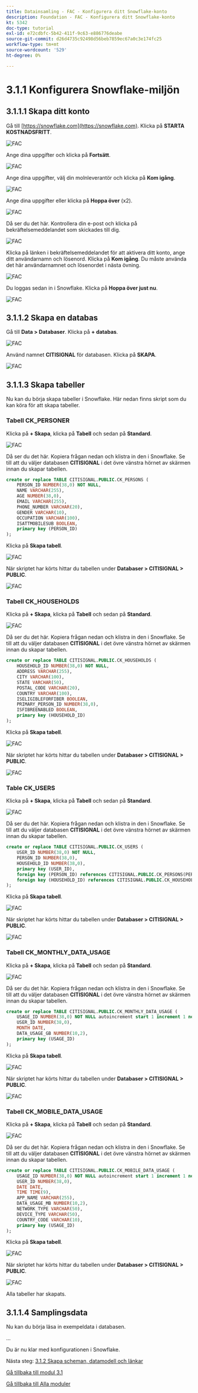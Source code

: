 ```yaml
---
title: Datainsamling - FAC - Konfigurera ditt Snowflake-konto
description: Foundation - FAC - Konfigurera ditt Snowflake-konto
kt: 5342
doc-type: tutorial
exl-id: e72cdbfc-5b42-411f-9c63-e886776deabe
source-git-commit: d26d4735c92498d56beb7859ec67a0c3e174fc25
workflow-type: tm+mt
source-wordcount: '529'
ht-degree: 0%

---
```


# 3.1.1 Konfigurera Snowflake-miljön

## 3.1.1.1 Skapa ditt konto

Gå till [https://snowflake.com](https://snowflake.com). Klicka på **STARTA KOSTNADSFRITT**.

![FAC](./images/sf1.png)

Ange dina uppgifter och klicka på **Fortsätt**.

![FAC](./images/sf2.png)

Ange dina uppgifter, välj din molnleverantör och klicka på **Kom igång**.

![FAC](./images/sf3.png)

Ange dina uppgifter eller klicka på **Hoppa över** (x2).

![FAC](./images/sf4.png)

Då ser du det här. Kontrollera din e-post och klicka på bekräftelsemeddelandet som skickades till dig.

![FAC](./images/sf5.png)

Klicka på länken i bekräftelsemeddelandet för att aktivera ditt konto, ange ditt användarnamn och lösenord. Klicka på **Kom igång**. Du måste använda det här användarnamnet och lösenordet i nästa övning.

![FAC](./images/sf6.png)

Du loggas sedan in i Snowflake. Klicka på **Hoppa över just nu**.

![FAC](./images/sf7.png)

## 3.1.1.2 Skapa en databas

Gå till **Data > Databaser**. Klicka på **+ databas**.

![FAC](./images/db1.png)

Använd namnet **CITISIGNAL** för databasen. Klicka på **SKAPA**.

![FAC](./images/db2.png)

## 3.1.1.3 Skapa tabeller

Nu kan du börja skapa tabeller i Snowflake. Här nedan finns skript som du kan köra för att skapa tabeller.

### Tabell CK_PERSONER

Klicka på **+ Skapa**, klicka på **Tabell** och sedan på **Standard**.

![FAC](./images/tb1.png)

Då ser du det här. Kopiera frågan nedan och klistra in den i Snowflake. Se till att du väljer databasen **CITISIGNAL** i det övre vänstra hörnet av skärmen innan du skapar tabellen.

```sql
create or replace TABLE CITISIGNAL.PUBLIC.CK_PERSONS (
	PERSON_ID NUMBER(38,0) NOT NULL,
	NAME VARCHAR(255),
	AGE NUMBER(38,0),
	EMAIL VARCHAR(255),
	PHONE_NUMBER VARCHAR(20),
	GENDER VARCHAR(10),
	OCCUPATION VARCHAR(100),
	ISATTMOBILESUB BOOLEAN,
	primary key (PERSON_ID)
);
```

Klicka på **Skapa tabell**.

![FAC](./images/tb2.png)

När skriptet har körts hittar du tabellen under **Databaser > CITISIGNAL > PUBLIC**.

![FAC](./images/tb3.png)

### Tabell CK_HOUSEHOLDS

Klicka på **+ Skapa**, klicka på **Tabell** och sedan på **Standard**.

![FAC](./images/tb1.png)

Då ser du det här. Kopiera frågan nedan och klistra in den i Snowflake. Se till att du väljer databasen **CITISIGNAL** i det övre vänstra hörnet av skärmen innan du skapar tabellen.

```sql
create or replace TABLE CITISIGNAL.PUBLIC.CK_HOUSEHOLDS (
	HOUSEHOLD_ID NUMBER(38,0) NOT NULL,
	ADDRESS VARCHAR(255),
	CITY VARCHAR(100),
	STATE VARCHAR(50),
	POSTAL_CODE VARCHAR(20),
	COUNTRY VARCHAR(100),
	ISELIGIBLEFORFIBER BOOLEAN,
	PRIMARY_PERSON_ID NUMBER(38,0),
	ISFIBREENABLED BOOLEAN,
	primary key (HOUSEHOLD_ID)
);
```

Klicka på **Skapa tabell**.

![FAC](./images/tb4.png)

När skriptet har körts hittar du tabellen under **Databaser > CITISIGNAL > PUBLIC**.

![FAC](./images/tb5.png)

### Table CK_USERS

Klicka på **+ Skapa**, klicka på **Tabell** och sedan på **Standard**.

![FAC](./images/tb1.png)

Då ser du det här. Kopiera frågan nedan och klistra in den i Snowflake. Se till att du väljer databasen **CITISIGNAL** i det övre vänstra hörnet av skärmen innan du skapar tabellen.

```sql
create or replace TABLE CITISIGNAL.PUBLIC.CK_USERS (
	USER_ID NUMBER(38,0) NOT NULL,
	PERSON_ID NUMBER(38,0),
	HOUSEHOLD_ID NUMBER(38,0),
	primary key (USER_ID),
	foreign key (PERSON_ID) references CITISIGNAL.PUBLIC.CK_PERSONS(PERSON_ID),
	foreign key (HOUSEHOLD_ID) references CITISIGNAL.PUBLIC.CK_HOUSEHOLDS(HOUSEHOLD_ID)
);
```

Klicka på **Skapa tabell**.

![FAC](./images/tb6.png)

När skriptet har körts hittar du tabellen under **Databaser > CITISIGNAL > PUBLIC**.

![FAC](./images/tb7.png)

### Tabell CK_MONTHLY_DATA_USAGE

Klicka på **+ Skapa**, klicka på **Tabell** och sedan på **Standard**.

![FAC](./images/tb1.png)

Då ser du det här. Kopiera frågan nedan och klistra in den i Snowflake. Se till att du väljer databasen **CITISIGNAL** i det övre vänstra hörnet av skärmen innan du skapar tabellen.

```sql
create or replace TABLE CITISIGNAL.PUBLIC.CK_MONTHLY_DATA_USAGE (
	USAGE_ID NUMBER(38,0) NOT NULL autoincrement start 1 increment 1 noorder,
	USER_ID NUMBER(38,0),
	MONTH DATE,
	DATA_USAGE_GB NUMBER(10,2),
	primary key (USAGE_ID)
);
```

Klicka på **Skapa tabell**.

![FAC](./images/tb8.png)

När skriptet har körts hittar du tabellen under **Databaser > CITISIGNAL > PUBLIC**.

![FAC](./images/tb9.png)

### Tabell CK_MOBILE_DATA_USAGE

Klicka på **+ Skapa**, klicka på **Tabell** och sedan på **Standard**.

![FAC](./images/tb1.png)

Då ser du det här. Kopiera frågan nedan och klistra in den i Snowflake. Se till att du väljer databasen **CITISIGNAL** i det övre vänstra hörnet av skärmen innan du skapar tabellen.


```sql
create or replace TABLE CITISIGNAL.PUBLIC.CK_MOBILE_DATA_USAGE (
	USAGE_ID NUMBER(38,0) NOT NULL autoincrement start 1 increment 1 noorder,
	USER_ID NUMBER(38,0),
	DATE DATE,
	TIME TIME(9),
	APP_NAME VARCHAR(255),
	DATA_USAGE_MB NUMBER(10,2),
	NETWORK_TYPE VARCHAR(50),
	DEVICE_TYPE VARCHAR(50),
	COUNTRY_CODE VARCHAR(10),
	primary key (USAGE_ID)
);
```

Klicka på **Skapa tabell**.

![FAC](./images/tb10.png)

När skriptet har körts hittar du tabellen under **Databaser > CITISIGNAL > PUBLIC**.

![FAC](./images/tb11.png)

Alla tabeller har skapats.


## 3.1.1.4 Samplingsdata

Nu kan du börja läsa in exempeldata i databasen.

...

Du är nu klar med konfigurationen i Snowflake.


Nästa steg: [3.1.2 Skapa scheman, datamodell och länkar](./ex2.md)

[Gå tillbaka till modul 3.1](./fac.md)

[Gå tillbaka till Alla moduler](../../../overview.md)
